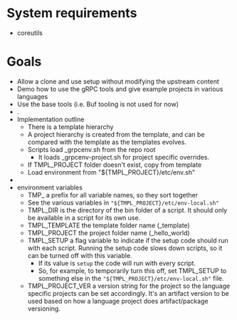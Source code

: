
# System requirements

- coreutils

# Goals
  - Allow a clone and use setup without modifying the upstream content
  - Demo how to use the gRPC tools and give example projects in various languages
  - Use the base tools (i.e. Buf tooling is not used for now)
- .
- Implementation outline
  - There is a template hierarchy
  - A project hierarchy is created from the template, and can be compared with the template as the templates evolves.
  - Scripts load _grpcenv.sh from the repo root
    - It loads _grpcenv-project.sh  for project specific overrides.
  - If TMPL_PROJECT folder doesn't exist, copy from template
  - Load environment from "${TMPL_PROJECT}/etc/env.sh"
- 
- environment variables
    - TMP_  a prefix for all variable names, so they sort together
    - See the various variables in `"${TMPL_PROJECT}/etc/env-local.sh"`
    - TMPL_DIR  is the directory of the bin folder of a script. It should only be available in a script for its own use.
    - TMPL_TEMPLATE  the template folder name (_template)
    - TMPL_PROJECT  the project folder name (_hello_world)
    - TMPL_SETUP  a flag variable to indicate if the setup code should run with each script. Running the setup code slows down scripts, so it can be turned off with this variable.
      - If its value is `setup` the code will run with every script.
      - So, for example, to temporarily turn this off, set TMPL_SETUP to something else in the `"${TMPL_PROJECT}/etc/env-local.sh"` file.
    - TMPL_PROJECT_VER  a version string for the project so the language specific projects can be set accordingly. It's an artifact version to be used based on how a language project does artifact/package versioning.



